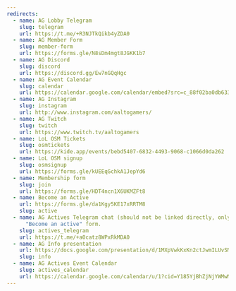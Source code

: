```yaml
---
redirects:
  - name: AG Lobby Telegram
    slug: telegram
    url: https://t.me/+R3NJTkQikb4yZDA0
  - name: AG Member Form
    slug: member-form
    url: https://forms.gle/N8sDm4mgt8JGKK1b7
  - name: AG Discord
    slug: discord
    url: https://discord.gg/Ew7nGQqHgc
  - name: AG Event Calendar
    slug: calendar
    url: https://calendar.google.com/calendar/embed?src=c_88f02ba0db633a673bf597b424a2bd94c295bc16a80761ef60b020508a18624f%40group.calendar.google.com&ctz=Europe%2FHelsinki
  - name: AG Instagram
    slug: instagram
    url: http://www.instagram.com/aaltogamers/
  - name: AG Twitch
    slug: twitch
    url: https://www.twitch.tv/aaltogamers
  - name: LoL OSM Tickets
    slug: osmtickets
    url: https://kide.app/events/bebd5407-6832-4493-9068-c1066d0da262
  - name: LoL OSM signup
    slug: osmsignup
    url: https://forms.gle/kUEEqGchkA1JepYd6
  - name: Membership form
    slug: join
    url: https://forms.gle/HDT4ncn1X6UKMZFt8
  - name: Become an Active
    url: https://forms.gle/da1Kgy5KE17xRRTM8
    slug: active
  - name: AG Actives Telegram chat (should not be linked directly, only trough
      "Become an active" form.
    slug: actives_telegram
    url: https://t.me/+a0catz8WPxRkMDA0
  - name: AG Info presentation
    url: https://docs.google.com/presentation/d/1MXpVwkKxKn2ctJwmILUvSMqlQ27AfDE5zFMJWCmsSXA
    slug: info
  - name: AG Actives Event Calendar
    slug: actives_calendar
    url: https://calendar.google.com/calendar/u/1?cid=Y185YjBhZjNjYWMwMDgxNDgxYzY4MWQ5Yjc3OWQxMjhiYzI5MjcwZTBlOTBhYjUxMjk1OWRjYzM4ZDZjY2JlZmYwQGdyb3VwLmNhbGVuZGFyLmdvb2dsZS5jb20
---
```

